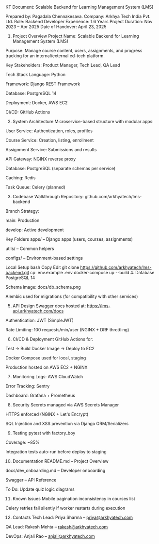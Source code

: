 KT Document: Scalable Backend for Learning Management System (LMS)

Prepared by: Pagadala Chennakesava.
Company: Arkhya Tech India Pvt. Ltd.
Role: Backend Developer
Experience: 1.6 Years
Project Duration: Nov 2023 – Apr 2025
Date of Handover: April 23, 2025

1. Project Overview
Project Name: Scalable Backend for Learning Management System (LMS)

Purpose: Manage course content, users, assignments, and progress tracking for an internal/external ed-tech platform.

Key Stakeholders: Product Manager, Tech Lead, QA Lead

Tech Stack
Language: Python

Framework: Django REST Framework

Database: PostgreSQL 14

Deployment: Docker, AWS EC2

CI/CD: GitHub Actions

2. System Architecture
Microservice-based structure with modular apps:

User Service: Authentication, roles, profiles

Course Service: Creation, listing, enrollment

Assignment Service: Submissions and results

API Gateway: NGINX reverse proxy

Database: PostgreSQL (separate schemas per service)

Caching: Redis

Task Queue: Celery (planned)

3. Codebase Walkthrough
Repository: github.com/arkhyatech/lms-backend

Branch Strategy:

main: Production

develop: Active development

Key Folders
apps/ – Django apps (users, courses, assignments)

utils/ – Common helpers

configs/ – Environment-based settings

Local Setup
bash
Copy
Edit
git clone https://github.com/arkhyatech/lms-backend.git
cp .env.example .env
docker-compose up --build
4. Database
PostgreSQL 14

Schema image: docs/db_schema.png

Alembic used for migrations (for compatibility with other services)

5. API Design
Swagger docs hosted at: https://lms-api.arkhyatech.com/docs

Authentication: JWT (SimpleJWT)

Rate Limiting: 100 requests/min/user (NGINX + DRF throttling)

6. CI/CD & Deployment
GitHub Actions for:

Test → Build Docker Image → Deploy to EC2

Docker Compose used for local, staging

Production hosted on AWS EC2 + NGINX

7. Monitoring
Logs: AWS CloudWatch

Error Tracking: Sentry

Dashboard: Grafana + Prometheus

8. Security
Secrets managed via AWS Secrets Manager

HTTPS enforced (NGINX + Let's Encrypt)

SQL Injection and XSS prevention via Django ORM/Serializers

9. Testing
pytest with factory_boy

Coverage: ~85%

Integration tests auto-run before deploy to staging

10. Documentation
README.md – Project Overview

docs/dev_onboarding.md – Developer onboarding

Swagger – API Reference

To Do: Update quiz logic diagrams

11. Known Issues
Mobile pagination inconsistency in courses list

Celery retries fail silently if worker restarts during execution

12. Contacts
Tech Lead: Priya Sharma – priya@arkhyatech.com

QA Lead: Rakesh Mehta – rakesh@arkhyatech.com

DevOps: Anjali Rao – anjali@arkhyatech.com


